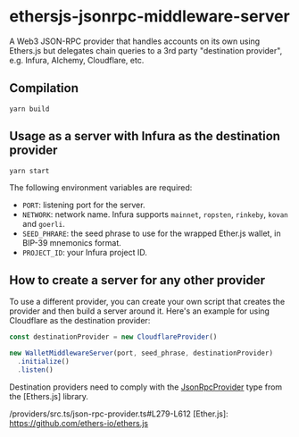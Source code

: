 # ethersjs-jsonrpc-middleware-server

A Web3 JSON-RPC provider that handles accounts on its own using Ethers.js but delegates chain queries to a 3rd party
"destination provider", e.g. Infura, Alchemy, Cloudflare, etc.

## Compilation

```console
yarn build
```

## Usage as a server with Infura as the destination provider

```console
yarn start
```

The following environment variables are required:

- `PORT`: listening port for the server.
- `NETWORK`: network name. Infura supports `mainnet`, `ropsten`, `rinkeby`, `kovan` and `goerli`.
- `SEED_PHRARE`: the seed phrase to use for the wrapped Ether.js wallet, in BIP-39 mnemonics format.
- `PROJECT_ID`: your Infura project ID.

## How to create a server for any other provider

To use a different provider, you can create your own script that creates the provider and then build a server around
it. Here's an example for using Cloudflare as the destination provider:

```js
const destinationProvider = new CloudflareProvider()

new WalletMiddlewareServer(port, seed_phrase, destinationProvider)
  .initialize()
  .listen()
```

Destination providers need to comply with the [JsonRpcProvider] type from the [Ethers.js] library.

[jsonrpcprovider]: https://github.com/ethers-io/ethers.js/blob/d395d16fa357ec5dda9b59922cf21c39dc34c071/packages

/providers/src.ts/json-rpc-provider.ts#L279-L612
[Ether.js]: https://github.com/ethers-io/ethers.js
